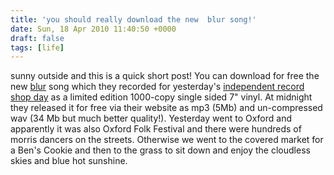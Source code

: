 ```yaml
---
title: 'you should really download the new  blur song!'
date: Sun, 18 Apr 2010 11:40:50 +0000
draft: false
tags: [life]
---
```


sunny outside and this is a quick short post! You can download for free the new [blur](http://www.blur.co.uk/ "blur website") song which they recorded for yesterday's [independent record shop day](http://www.recordstoreday.com/Home "indepedent record shop day") as a limited edition 1000-copy single sided 7" vinyl. At midnight they released it for free via their website as mp3 (5Mb) and un-compressed wav (34 Mb but much better quality!). Yesterday went to Oxford and apparently it was also Oxford Folk Festival and there were hundreds of morris dancers on the streets. Otherwise we went to the covered market for a Ben's Cookie and then to the grass to sit down and enjoy the cloudless skies and blue hot sunshine.